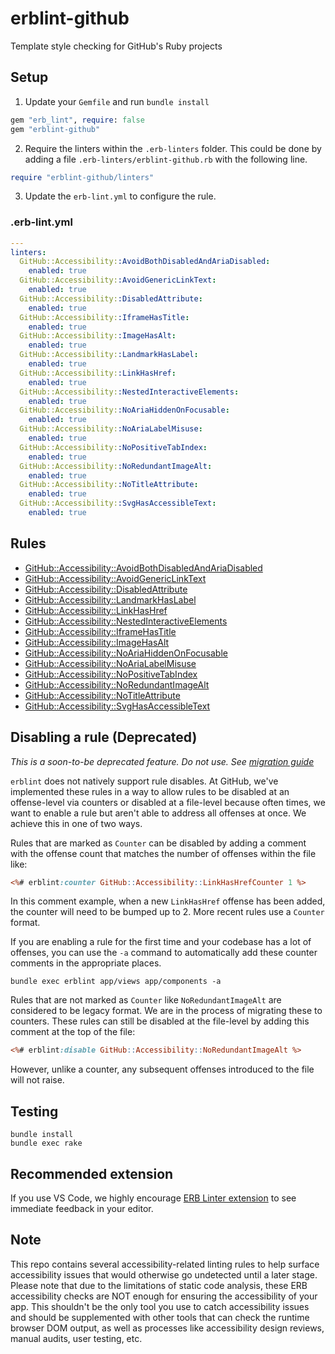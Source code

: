 # erblint-github
Template style checking for GitHub's Ruby projects

## Setup

1. Update your `Gemfile` and run `bundle install`

``` ruby
gem "erb_lint", require: false
gem "erblint-github"
```

2. Require the linters within the `.erb-linters` folder. This could be done by adding a file `.erb-linters/erblint-github.rb` with the following line.

```ruby
require "erblint-github/linters"
```

3. Update the `erb-lint.yml` to configure the rule.

### .erb-lint.yml

```yaml 
---
linters:
  GitHub::Accessibility::AvoidBothDisabledAndAriaDisabled:
    enabled: true
  GitHub::Accessibility::AvoidGenericLinkText:
    enabled: true
  GitHub::Accessibility::DisabledAttribute:
    enabled: true
  GitHub::Accessibility::IframeHasTitle:
    enabled: true
  GitHub::Accessibility::ImageHasAlt:
    enabled: true
  GitHub::Accessibility::LandmarkHasLabel:
    enabled: true
  GitHub::Accessibility::LinkHasHref:
    enabled: true
  GitHub::Accessibility::NestedInteractiveElements:
    enabled: true
  GitHub::Accessibility::NoAriaHiddenOnFocusable:
    enabled: true
  GitHub::Accessibility::NoAriaLabelMisuse:
    enabled: true
  GitHub::Accessibility::NoPositiveTabIndex:
    enabled: true
  GitHub::Accessibility::NoRedundantImageAlt:
    enabled: true
  GitHub::Accessibility::NoTitleAttribute:
    enabled: true
  GitHub::Accessibility::SvgHasAccessibleText:
    enabled: true
```

## Rules

- [GitHub::Accessibility::AvoidBothDisabledAndAriaDisabled](./docs/rules/accessibility/avoid-both-disabled-and-aria-disabled.md)
- [GitHub::Accessibility::AvoidGenericLinkText](./docs/rules/accessibility/avoid-generic-link-text.md)
- [GitHub::Accessibility::DisabledAttribute](./docs/rules/accessibility/disabled-attribute.md)
- [GitHub::Accessibility::LandmarkHasLabel](./docs/rules/accessibility/landmark-has-label.md)
- [GitHub::Accessibility::LinkHasHref](./docs/rules/accessibility/link-has-href.md)
- [GitHub::Accessibility::NestedInteractiveElements](./docs/rules/accessibility/nested-interactive-elements.md)
- [GitHub::Accessibility::IframeHasTitle](./docs/rules/accessibility/iframe-has-title.md)
- [GitHub::Accessibility::ImageHasAlt](./docs/rules/accessibility/image-has-alt.md)
- [GitHub::Accessibility::NoAriaHiddenOnFocusable](./docs/rules/accessibility/no-aria-hidden-on-focusable.md)
- [GitHub::Accessibility::NoAriaLabelMisuse](./docs/rules/accessibility/no-aria-label-misuse.md)
- [GitHub::Accessibility::NoPositiveTabIndex](./docs/rules/accessibility/no-positive-tab-index.md)
- [GitHub::Accessibility::NoRedundantImageAlt](./docs/rules/accessibility/no-redundant-image-alt.md)
- [GitHub::Accessibility::NoTitleAttribute](./docs/rules/accessibility/no-title-attribute.md)
- [GitHub::Accessibility::SvgHasAccessibleText](./docs/rules/accessibility/svg-has-accessible-text.md)

## Disabling a rule (Deprecated)

_This is a soon-to-be deprecated feature. Do not use. See [migration guide](./docs/counter-migration-guide.md)_

`erblint` does not natively support rule disables. At GitHub, we've implemented these rules in a way to allow rules to be disabled at an offense-level via counters or disabled at a file-level because often times, we want to enable a rule but aren't able to address all offenses at once. We achieve this in one of two ways.

Rules that are marked as `Counter` can be disabled by adding a comment with the offense count that matches the number of offenses within the file like:

```.html.erb
<%# erblint:counter GitHub::Accessibility::LinkHasHrefCounter 1 %>
```

In this comment example, when a new `LinkHasHref` offense has been added, the counter will need to be bumped up to 2. More recent rules use a `Counter` format.

If you are enabling a rule for the first time and your codebase has a lot of offenses, you can use the `-a` command to automatically add these counter comments in the appropriate places.

```
bundle exec erblint app/views app/components -a
```

Rules that are not marked as `Counter` like `NoRedundantImageAlt` are considered to be legacy format. We are in the process of migrating these to counters. These rules can still be disabled at the file-level by adding this comment at the top of the file:

```.html.erb
<%# erblint:disable GitHub::Accessibility::NoRedundantImageAlt %>
```

However, unlike a counter, any subsequent offenses introduced to the file will not raise. 

## Testing

```
bundle install
bundle exec rake
```

## Recommended extension

If you use VS Code, we highly encourage [ERB Linter extension](https://marketplace.visualstudio.com/items?itemName=manuelpuyol.erb-linter) to see immediate feedback in your editor.

## Note

This repo contains several accessibility-related linting rules to help surface accessibility issues that would otherwise go undetected until a later stage. Please note that due to the limitations of static code analysis,
these ERB accessibility checks are NOT enough for ensuring the accessibility of your app. This shouldn't be the only tool you use to catch accessibility issues and should be supplemented with other tools that can check the runtime browser DOM output, as well as processes like accessibility design reviews, manual audits, user testing, etc.
